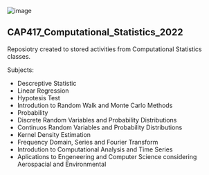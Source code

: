 
![image](https://user-images.githubusercontent.com/75332447/165118788-f7277abc-ec7c-459f-9e0e-b12aa4c8df8a.png)

## CAP417_Computational_Statistics_2022

Reposiotry created to stored activities from Computational Statistics classes.

Subjects:

* Descreptive Statistic
* Linear Regression
* Hypotesis Test
* Introdution to Random Walk and Monte Carlo Methods
* Probability
* Discrete Random Variables and Probability Distributions
* Continuos Random Variables and Probability Distributions
* Kernel Density Estimation
* Frequency Domain, Series and Fourier Transform
* Introdution to Computational Analysis and Time Series
* Aplications to Engeneering and Computer Science considering Aerospacial and Environmental


